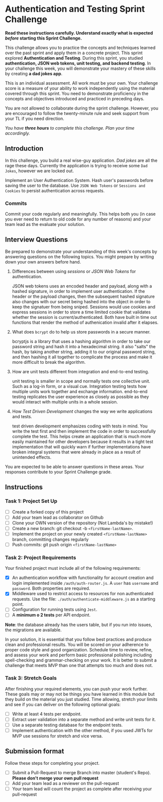 # Authentication and Testing Sprint Challenge

**Read these instructions carefully. Understand exactly what is expected _before_ starting this Sprint Challenge.**

This challenge allows you to practice the concepts and techniques learned over the past sprint and apply them in a concrete project. This sprint explored **Authentication and Testing**. During this sprint, you studied **authentication, JSON web tokens, unit testing, and backend testing**. In your challenge this week, you will demonstrate your mastery of these skills by creating **a dad jokes app**.

This is an individual assessment. All work must be your own. Your challenge score is a measure of your ability to work independently using the material covered through this sprint. You need to demonstrate proficiency in the concepts and objectives introduced and practiced in preceding days.

You are not allowed to collaborate during the sprint challenge. However, you are encouraged to follow the twenty-minute rule and seek support from your TL if you need direction.

_You have **three hours** to complete this challenge. Plan your time accordingly._

## Introduction

In this challenge, you build a real wise-guy application. _Dad jokes_ are all the rage these days. Currently the application is trying to receive some `Dad Jokes`, however we are locked out.

Implement an User Authentication System. Hash user's passwords before saving the user to the database. Use `JSON Web Tokens` or `Sessions and Cookies` to persist authentication across requests.

### Commits

Commit your code regularly and meaningfully. This helps both you (in case you ever need to return to old code for any number of reasons) and your team lead as the evaluate your solution.

## Interview Questions

Be prepared to demonstrate your understanding of this week's concepts by answering questions on the following topics. You might prepare by writing down your own answers before hand.

1. Differences between using _sessions_ or _JSON Web Tokens_ for authentication.

    JSON web tokens uses an encoded header and payload, along with a hashed signature, in order to implement user authentication. If the header or the payload changes, then the subsequent hashed signature also changes with our secret being hashed into the object in order to keep the signatuer from being sniped. Sessions would use cookies and express sessions in order to store a time limited cookie that validates whether the session is current/authenticated. Both have built in time out functions that render the method of authenication invalid after it elapses.

2. What does `bcrypt` do to help us store passwords in a secure manner.

    bcryptjs is a library that uses a hashing algorithm in order to take our password string and hash it into a hexadecimal string. it also "salts" the hash, by taking another string, adding it to our original password string, and then hashing it all together to complicate the process and make it more difficult to break the algorithm. 

3. How are unit tests different from integration and end-to-end testing.

    unit testing is smaller in scope and normally tests one collective unit. Such as a log-in form, or a visual cue. Integration testing tests how multiple units work together and exchange information. end-to-end testing replicates the user experience as closely as possible as they would interact with multiple units in a whole session.

4. How _Test Driven Development_ changes the way we write applications and tests.

    test driven development emphasizes coding with tests in mind. You write the test first and then implement the code in order to successfully complete the test. This helps create an application that is much more easily maintained for other developers because it results in a tight test implementation that will quickly warn if further implementations have broken integral systems that were already in place as a result of unintended effects.

You are expected to be able to answer questions in these areas. Your responses contribute to your Sprint Challenge grade.

## Instructions

### Task 1: Project Set Up

- [ ] Create a forked copy of this project
- [ ] Add your team lead as collaborator on Github
- [ ] Clone your OWN version of the repository (Not Lambda's by mistake!)
- [ ] Create a new branch: git checkout -b `<firstName-lastName>`.
- [ ] Implement the project on your newly created `<firstName-lastName>` branch, committing changes regularly
- [ ] Push commits: git push origin `<firstName-lastName>`

### Task 2: Project Requirements

Your finished project must include all of the following requirements:

- [x] An authentication workflow with functionality for account creation and login implemented inside `/auth/auth-router.js`. A `user` has `username` and `password`. Both properties are required.
- [x] Middleware used to restrict access to resources for non authenticated requests. Use the file: `./auth/authenticate-middleware.js` as a starting point.
- [ ] Configuration for running tests using `Jest`.
- [ ] A **minimum o 2 tests** per API endpoint.

**Note**: the database already has the users table, but if you run into issues, the migrations are available.

In your solution, it is essential that you follow best practices and produce clean and professional results. You will be scored on your adherence to proper code style and good organization. Schedule time to review, refine, and assess your work and perform basic professional polishing including spell-checking and grammar-checking on your work. It is better to submit a challenge that meets MVP than one that attempts too much and does not.

### Task 3: Stretch Goals

After finishing your required elements, you can push your work further. These goals may or may not be things you have learned in this module but they build on the material you just studied. Time allowing, stretch your limits and see if you can deliver on the following optional goals:

- [ ] Write at least 4 tests per endpoint.
- [ ] Extract user validation into a separate method and write unit tests for it.
- [ ] Use a separate testing database for the endpoint tests.
- [ ] Implement authentication with the other method, if you used JWTs for MVP use sessions for stretch and vice versa.

## Submission format

Follow these steps for completing your project.

- [ ] Submit a Pull-Request to merge <firstName-lastName> Branch into master (student's Repo). **Please don't merge your own pull request**
- [ ] Add your team lead as a reviewer on the pull-request
- [ ] Your team lead will count the project as complete after receiving your pull-request

